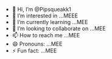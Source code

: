 - 👋 Hi, I’m @Pipsqueakk1
- 👀 I’m interested in ...MEEE
- 🌱 I’m currently learning ...MEE
- 💞️ I’m looking to collaborate on ...MEE
- 📫 How to reach me ...MEE
- 😄 Pronouns: ...MEE
- ⚡ Fun fact: ...MEE

<!---
Pipsqueakk1/Pipsqueakk1 is a ✨ special ✨ repository because its `README.md` (this file) appears on your GitHub profile.
You can click the Preview link to take a look at your changes.
--->
